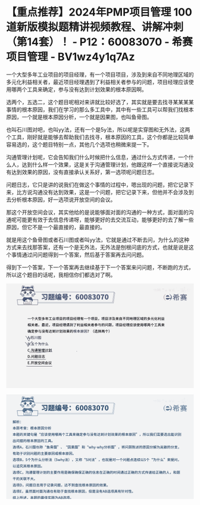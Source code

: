# 【重点推荐】2024年PMP项目管理 100道新版模拟题精讲视频教程、讲解冲刺（第14套）！ - P12：60083070 - 希赛项目管理 - BV1wz4y1q7Az

一个大型多年工业项目的项目经理，有一个项目项目，涉及到来自不同地理区域的多元化利益相关者，最近项目经理遇到了利益相关者参与的问题，项目经理应该使用哪两个工具来确定，参与没有达到计划效果的根本原因啊。

选两个，五选二，这个题目呢相对来讲就比较好选了，其实就是要去找寻某某某某事情的根本原因，我们在学习的那么多工具中，其中有一些工具可以帮我们找根本原因，一个就是根本原因分析，一个就是因果图，也叫鱼骨图。

也叫石川图对吧，也叫yy法，还有一个是5y法，所以呢是实穿图和无外法，这两个工具，刚好就是能够去帮助我们去找寻，根本原因的工具，这个你都是比较简单容易选的，这个题目特别一点，其他几个选项也稍微来提一下。

沟通管理计划呢，它会告知我们什么时候把什么信息，通过什么方式传递，一个什么人，达到什么样一个效果，这是关于沟通管理计划，他跟这样一个直接说沟通没有达到效果的原因，没有直接承认关系好，第一选项呢问题日志。

问题日志，它只是讲的说我们在做这个事情的过程中，嗯出现的问题，把它记录下来，比方说沟通没有达到效果，这是一个问题，把它记录下来，但他并不会涉及到去分析根本原因，好一选项说开放空间的会议。

那这个开放空间会议，其实他给的是说能够面对面的沟通的一种方式，面对面的沟通呢可能更有效于去信息传递呀，能够更好的去交流互动，能够更好的去了解一些原因，但它不是一个最直接的，最直接的。

就是用这个鱼骨图或者石川图或者叫yy法，它就是通过不断去问，为什么的这种方式来去找那答案，还有一个是无外法，无外法是刨根问底的方式，也就是说是这个事情通过问问题得到一个答案，然后基于答案再去问问题。

得到下一个答案，下一个答案再去继续基于下一个答案来问问题，不断跑的方式，所以这个题目的话呢，我相信你们都选对了啊。



![](img/03ff37459dae11ff7e03af02418649eb_1.png)

![](img/03ff37459dae11ff7e03af02418649eb_2.png)